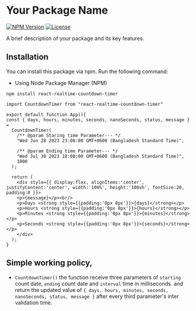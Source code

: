 # Your Package Name

[![NPM Version](https://img.shields.io/npm/v/your-package-name.svg)](https://www.npmjs.com/package/your-package-name)
[![License](https://img.shields.io/npm/l/your-package-name.svg)](https://github.com/your-username/your-package-name/blob/main/LICENSE)

A brief description of your package and its key features.

## Installation

You can install this package via npm. Run the following command:

- Using Node Package Manager (NPM)

```shell
npm install react-realtime-countdown-timer
```

```
import CountdownTimer from "react-realtime-countdown-timer"

export default function App(){
const { days, hours, minutes, seconds, nanoSeconds, status, message } =
  CountdownTimer(
    /** @param Staring time Parameter--- */
    "Wed Jun 28 2023 23:00:00 GMT+0600 (Bangladesh Standard Time)",

    /** @param Ending time Parameter--- */
    "Wed Jul 30 2023 18:00:00 GMT+0600 (Bangladesh Standard Time)",
    1000
  );

  return (
    <div style={{ display:flex, alignItems:'center', justifyContent:'center', width:'100%', height:'100vh', fontSize:20, padding:8 }}>
    <p>{message}</p><br/>
    <p>Days <strong style={{padding:'0px 8px'}}>{days}</strong></p>
    <p>Hours <strong style={{padding:'0px 8px'}}>{hours}</strong></p>
    <p>Minutes <strong style={{padding:'0px 8px'}}>{minutes}</strong></p>
    <p>Seconds <strong style={{padding:'0px 8px'}}>{seconds}</strong></p>
    </div>
  );
}
```

## Simple working policy,

- `CountdownTimer()` the function receive three parameters of `starting` count date, `ending` count date and `interval` time in milliseconds. and return the updated value of `{ days, hours, minutes, seconds, nanoSeconds, status, message }` after every third parameter's inter validation time.
